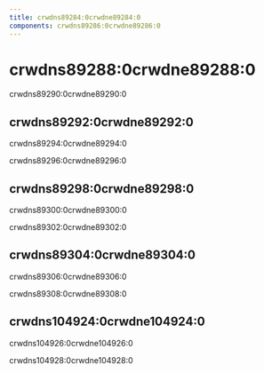```yaml
---
title: crwdns89284:0crwdne89284:0
components: crwdns89286:0crwdne89286:0
---
```


# crwdns89288:0crwdne89288:0

<p class="description">crwdns89290:0crwdne89290:0</p>

## crwdns89292:0crwdne89292:0

crwdns89294:0crwdne89294:0

crwdns89296:0crwdne89296:0

## crwdns89298:0crwdne89298:0

crwdns89300:0crwdne89300:0

crwdns89302:0crwdne89302:0

## crwdns89304:0crwdne89304:0

crwdns89306:0crwdne89306:0

crwdns89308:0crwdne89308:0

## crwdns104924:0crwdne104924:0

crwdns104926:0crwdne104926:0

crwdns104928:0crwdne104928:0